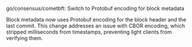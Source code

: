 go/consensus/cometbft: Switch to Protobuf encoding for block metadata

Block metadata now uses Protobuf encoding for the block header and the last
commit. This change addresses an issue with CBOR encoding, which stripped
milliseconds from timestamps, preventing light clients from verifying
them.
